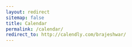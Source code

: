 ```yaml
---
layout: redirect
sitemap: false
title: Calendar
permalink: /calendar/
redirect_to: http://calendly.com/brajeshwar/
---
```

